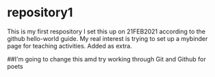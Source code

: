 # repository1
This is my first respository
I set this up on 21FEB2021 according to the github hello-world guide.
My real interest is trying to set up a mybinder page for teaching activities. 
Added as extra.

##I'm going to change this amd try working through Git and Github for poets

